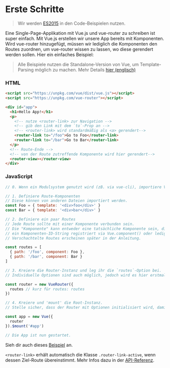# Erste Schritte

> Wir werden [ES2015](https://github.com/lukehoban/es6features) in den Code-Beispielen nutzen.

Eine Single-Page-Applikation mit Vue.js und vue-router zu schreiben ist super einfach. Mit Vue.js erstellen wir unsere App bereits mit Komponenten. Wird vue-router hinzugefügt, müssen wir lediglich die Komponenten den Routes zuordnen, um vue-router wissen zu lassen, wo diese gerendert werden sollen. Hier ein einfaches Beispiel:

> Alle Beispiele nutzen die Standalone-Version von Vue, um Template-Parsing möglich zu machen. Mehr Details [hier (englisch)](http://vuejs.org/guide/installation.html#Standalone-vs-Runtime-only-Build)

### HTML

``` html
<script src="https://unpkg.com/vue/dist/vue.js"></script>
<script src="https://unpkg.com/vue-router"></script>

<div id="app">
  <h1>Hello App!</h1>
  <p>
    <!-- nutze <router-link> zur Navigation -->
    <!-- gib den Link mit dem `to`-Prop an -->
    <!-- <router-link> wird standardmäßig als <a> gerendert-->
    <router-link to="/foo">Go to Foo</router-link>
    <router-link to="/bar">Go to Bar</router-link>
  </p>
  <!-- Route-Ende -->
  <!-- von der Route zutreffende Komponente wird hier gerendert-->
  <router-view></router-view>
</div>
```

### JavaScript

``` js
// 0. Wenn ein Modulsystem genutzt wird (zB. via vue-cli), importiere Vue sowie VueRouter und rufe Vue.use(VueRouter) auf.

// 1. Definiere Route-Komponenten
// Diese können von anderen Dateien importiert werden.
const Foo = { template: '<div>foo</div>' }
const Bar = { template: '<div>bar</div>' }

// 2. Definiere ein paar Routes
// Jede Route sollte mit einer Komponente verbunden sein.
// Die "Komponente" kann entweder eine tatsächliche Komponente sein, die via Vue.extend() erstellt wird,
// ein Komponenten-ID-String registriert via Vue.component() oder lediglich ein Optionsobjekt der Komponent.
// Verschachtelte Routes erscheinen später in der Anleitung.

const routes = [
  { path: '/foo', component: Foo },
  { path: '/bar', component: Bar }
]

// 3. Kreiere die Router-Instanz und leg ihr die `routes`-Option bei.
// Individuelle Optionen sind auch möglich, jedoch wird es hier erstmal einfach gehalten.

const router = new VueRouter({
  routes // kurz für routes: routes
})

// 4. Kreiere und 'mount' die Root-Instanz.
// Stelle sicher, dass der Router mit Optionen initialisiert wird, damit die App diesen nutzen kann.

const app = new Vue({
  router
}).$mount('#app')

// Die App ist nun gestartet.
```
Sieh dir auch dieses [Beispiel](http://jsfiddle.net/yyx990803/xgrjzsup/) an.

`<router-link>` erhält automatisch die Klasse `.router-link-active`, wenn dessen Ziel-Route übereinstimmt. Mehr Infos dazu in der [API-Referenz](../api/router-link.md).
